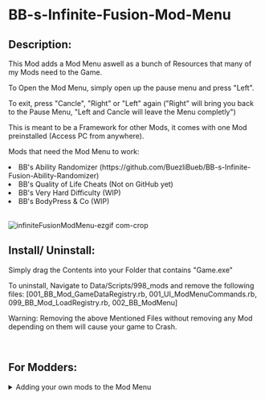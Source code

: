 # BB-s-Infinite-Fusion-Mod-Menu
## Description:
<p>This Mod adds a Mod Menu aswell as a bunch of Resources that many of my Mods need to the Game.</p>
<p>To Open the Mod Menu, simply open up the pause menu and press "Left".</p>
<p>To exit, press "Cancle", "Right" or "Left" again ("Right" will bring you back to the Pause Menu, "Left and Cancle will leave the Menu completly")</p>

<p>This is meant to be a Framework for other Mods, it comes with one Mod preinstalled (Access PC from anywhere).</p>
<p>Mods that need the Mod Menu to work:</p>
<li>BB's Ability Randomizer (https://github.com/BuezliBueb/BB-s-Infinite-Fusion-Ability-Randomizer)</li>
<li>BB's Quality of Life Cheats (Not on GitHub yet)</li>
<li>BB's Very Hard Difficulty (WIP)</li>
<li>BB's BodyPress & Co (WIP)</li>
<br>

![infiniteFusionModMenu-ezgif com-crop](https://github.com/BuezliBueb/BB-s-Infinite-Fusion-Mod-Menu/assets/164735539/d08ca695-c40d-4a44-8f93-d56ea3bf3199)

## Install/ Uninstall:
<p>Simply drag the Contents into your Folder that contains "Game.exe"</p>
<p>To uninstall, Navigate to Data/Scripts/998_mods and remove the following files: [001_BB_Mod_GameDataRegistry.rb, 001_UI_ModMenuCommands.rb, 099_BB_Mod_LoadRegistry.rb, 002_BB_ModMenu]</p>
<p>Warning: Removing the above Mentioned Files without removing any Mod depending on them will cause your game to Crash.</p>
<br>

## For Modders:

<details>
<summary>Adding your own mods to the Mod Menu</summary>
<p>To register your Options in the Mod Menu, add the Following code:</p>
<pre>
  <code class="language-ruby">
ModMenuCommands.register("YourIdHere",{
    "parent"      => "main",
    "name"        => _INTL("The name you want displayed"),
    "description" => _INTL("The Description you want displayed"),
    "effect"      => proc{
      #Write your Code Here 
    }
  }
)
  </code>
</pre>
<p>To add a menu with a submenu:</p>
<pre>
  <code class="language-ruby">
ModMenuCommands.register("YourIdHere",{
    "parent"      => "main",
    "name"        => _INTL("The name you want displayed"),
    "description" => _INTL("The Description you want displayed"),
  }
)
ModMenuCommands.register("YourSubIdHere",{
    "parent"      => "YourIdHere",
    "name"        => _INTL("The name you want displayed"),
    "description" => _INTL("The Description you want displayed"),
        "effect"      => proc{
      #Write your Code Here 
    }
  }
)

  </code>
</pre>
</details>
